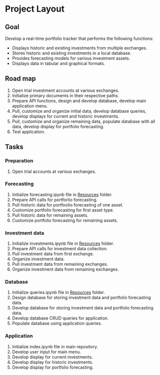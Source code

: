 # Project Layout

## Goal
Develop a real-time portfolio tracker that performs the following functions:
- Displays historic and existing investments from multiple exchanges.
- Stores historic and existing investments in a local database.
- Provides forecasting models for various investment assets.
- Displays data in tabular and graphical formats.

## Road map
1. Open trial investment accounts at various exchanges.
2. Initialize primary documents in their respective paths.
3. Prepare API functions, design and develop database, develop main application menu.
4. Pull, customize and organize initial data, develop database queries, develop displays for current and historic investments.
5. Pull, customize and organize remaining data, populate database with all data, develop display for portfolio forecasting.
6. Test application.

## Tasks
### Preparation
1. Open trial accounts at various exchanges.

### Forecasting
1. Initialize forecasting.ipynb file in [Resources](https://github.com/julianritchey/project-1/tree/main/Resources "Application resources") folder.
2. Prepare API calls for portforlio forecasting.
3. Pull historic data for portfoolio forecasting of one asset.
4. Customize portfolio forecasting for first asset type.
5. Pull historic data for remaining assets.
6. Customize portfolio forecasting for remaining assets.

### Investment data
1. Initialize investments.ipynb file in [Resources](https://github.com/julianritchey/project-1/tree/main/Resources "Application resources") folder.
2. Prepare API calls for investment data collection.
3. Pull investment data from first exchange.
4. Organize investment data.
5. Pull investment data from remaining exchanges.
6. Organize investment data from remaining exchanges.

### Database
1. Initialize queries.ipynb file in [Resources](https://github.com/julianritchey/project-1/tree/main/Resources "Application resources") folder.
2. Design database for storing investment data and portfolio forecasting data.
3. Develop database for storing investment data and portfolio forecasting data.
4. Develop database CRUD queries for application.
5. Populate database using application queries.

### Application
1. Initialize index.ipynb file in main repository.
2. Develop user input for main menu.
3. Develop display for current investments.
4. Develop display for historic investments.
5. Develop display for portfolio forecasting.